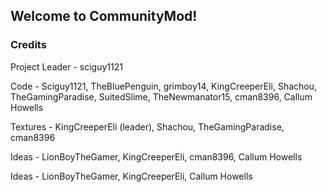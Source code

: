 ## Welcome to CommunityMod!


### Credits
Project Leader - sciguy1121

Code 	  - Sciguy1121,
		TheBluePenguin, 
	        grimboy14, 
	        KingCreeperEli, 
	        Shachou, 
	        TheGamingParadise, 
	        SuitedSlime,
		TheNewmanator15,
		cman8396,
		Callum Howells
	   
Textures  - KingCreeperEli (leader),
          	Shachou, 
		TheGamingParadise,
		cman8396

Ideas	- LionBoyTheGamer,
		KingCreeperEli,
		cman8396,
		Callum Howells 

Ideas	- LionBoyTheGamer,
		KingCreeperEli,
		Callum Howells

